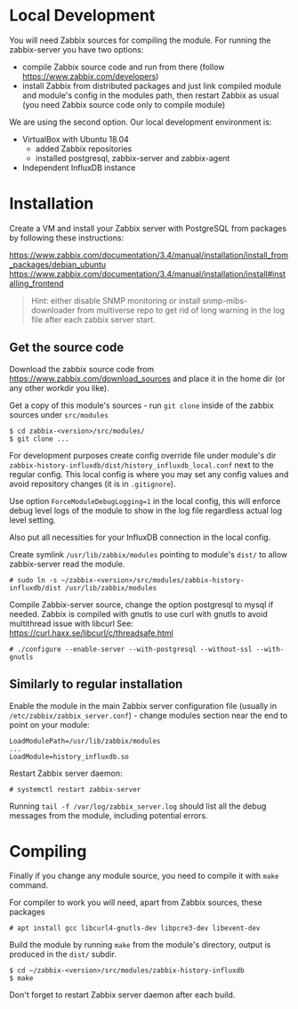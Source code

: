 # Local Development

You will need Zabbix sources for compiling the module. For running the zabbix-server you have two options:
- compile Zabbix source code and run from there (follow https://www.zabbix.com/developers)
- install Zabbix from distributed packages and just link compiled module and module's config in the modules path, then restart Zabbix as usual (you need Zabbix source code only to compile module)

We are using the second option. Our local development environment is:
- VirtualBox with Ubuntu 18.04
  - added Zabbix repositories
  - installed postgresql, zabbix-server and zabbix-agent
- Independent InfluxDB instance


# Installation

Create a VM and install your Zabbix server with PostgreSQL from packages by following these instructions:

https://www.zabbix.com/documentation/3.4/manual/installation/install_from_packages/debian_ubuntu
https://www.zabbix.com/documentation/3.4/manual/installation/install#installing_frontend

> Hint: either disable SNMP monitoring or install snmp-mibs-downloader from multiverse repo to get rid of long warning in the log file after each zabbix server start.

## Get the source code

Download the zabbix source code from https://www.zabbix.com/download_sources and place it in the home dir (or any other workdir you like).

Get a copy of this module's sources - run `git clone` inside of the zabbix sources under `src/modules`

```
$ cd zabbix-<version>/src/modules/
$ git clone ...
```

For development purposes create config override file under module's dir `zabbix-history-influxdb/dist/history_influxdb_local.conf` next to the regular config. This local config is where you may set any config values and avoid repository changes (it is in `.gitignore`).

Use option `ForceModuleDebugLogging=1` in the local config, this will enforce debug level logs of the module to show in the log file regardless actual log level setting.

Also put all necessities for your InfluxDB connection in the local config.

Create symlink `/usr/lib/zabbix/modules` pointing to module's `dist/` to allow zabbix-server read the module.

```
# sudo ln -s ~/zabbix-<version>/src/modules/zabbix-history-influxdb/dist /usr/lib/zabbix/modules
```

Compile Zabbix-server source, change the option postgresql to mysql if needed.
Zabbix is compiled with gnutls to use curl with gnutls to avoid multithread issue with libcurl
See: https://curl.haxx.se/libcurl/c/threadsafe.html
```
# ./configure --enable-server --with-postgresql --without-ssl --with-gnutls
```

## Similarly to regular installation

Enable the module in the main Zabbix server configuration file (usually in `/etc/zabbix/zabbix_server.conf`) - change modules section near the end to point on your module:

```
LoadModulePath=/usr/lib/zabbix/modules
...
LoadModule=history_influxdb.so
```

Restart Zabbix server daemon:

```
# systemctl restart zabbix-server
```

Running `tail -f /var/log/zabbix_server.log` should list all the debug messages from the module, including potential errors.


# Compiling

Finally if you change any module source, you need to compile it with `make` command.

For compiler to work you will need, apart from Zabbix sources, these packages

```
# apt install gcc libcurl4-gnutls-dev libpcre3-dev libevent-dev
```

Build the module by running `make` from the module's directory, output is produced in the `dist/` subdir.

```
$ cd ~/zabbix-<version>/src/modules/zabbix-history-influxdb
$ make
```

Don't forget to restart Zabbix server daemon after each build.
